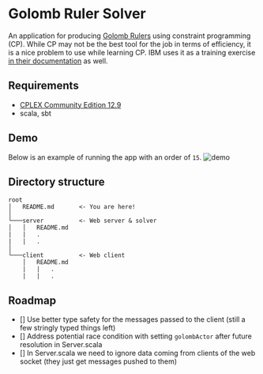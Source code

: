 # Golomb Ruler Solver

An application for producing [Golomb Rulers](https://en.wikipedia.org/wiki/Golomb_ruler) using constraint programming (CP). While CP may not be the best tool for the job in terms of efficiency, it is a nice problem to use while learning CP. IBM uses it as a training exercise [in their documentation](https://dataplatform.cloud.ibm.com/exchange/public/entry/view/f981e59a5122130858f8899a875e0b54) as well.

## Requirements
- [CPLEX Community Edition 12.9](https://www.ibm.com/support/knowledgecenter/SSSA5P_12.9.0/ilog.odms.studio.help/Optimization_Studio/topics/COS_home.html)
- scala, sbt

## Demo
Below is an example of running the app with an order of `15`.
![demo](https://user-images.githubusercontent.com/3643611/80891962-5f3eb580-8c7c-11ea-9122-8781a94feddc.gif)

## Directory structure
```
root
│   README.md       <- You are here!
│
└───server          <- Web server & solver
│   │   README.md
|   |   .
|   |   .
│   
└───client          <- Web client
    │   README.md
    |   |   .
    |   |   .
```

## Roadmap
- [] Use better type safety for the messages passed to the client (still a few stringly typed things left)
- [] Address potential race condition with setting `golombActor` after future resolution in Server.scala
- [] In Server.scala we need to ignore data coming from clients of the web socket (they just get messages pushed to them)
